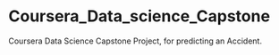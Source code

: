 # Coursera_Data_science_Capstone
Coursera Data Science Capstone Project, for predicting an Accident.
